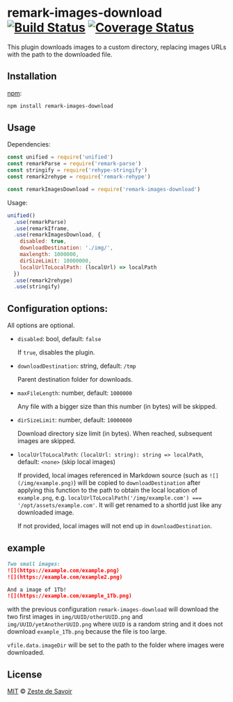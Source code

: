 # remark-images-download [![Build Status][build-badge]][build-status] [![Coverage Status][coverage-badge]][coverage-status]

This plugin downloads images to a custom directory, replacing images URLs with the path to the downloaded file.

## Installation

[npm][npm]:

```bash
npm install remark-images-download
```

## Usage

Dependencies:

```javascript
const unified = require('unified')
const remarkParse = require('remark-parse')
const stringify = require('rehype-stringify')
const remark2rehype = require('remark-rehype')

const remarkImagesDownload = require('remark-images-download')
```

Usage:

```javascript
unified()
  .use(remarkParse)
  .use(remarkIframe,
  .use(remarkImagesDownload, {
    disabled: true,
    downloadDestination: './img/',
    maxlength: 1000000,
    dirSizeLimit: 10000000,
    localUrlToLocalPath: (localUrl) => localPath
  })
  .use(remark2rehype)
  .use(stringify)
```

## Configuration options:

All options are optional.

- `disabled`: bool, default: `false`

  If `true`, disables the plugin.

- `downloadDestination`: string, default: `/tmp`

  Parent destination folder for downloads.

- `maxFileLength`: number, default: `1000000`

  Any file with a bigger size than this number (in bytes) will be skipped.

- `dirSizeLimit`: number, default: `10000000`

  Download directory size limit (in bytes). When reached, subsequent images are skipped.

- `localUrlToLocalPath`: `(localUrl: string): string => localPath`, default: `<none>` (skip local images)

  If provided, local images referenced in Markdown source (such as `![](/img/example.png)`) will be copied to `downloadDestination` after applying this function to the path to obtain the local location of `example.png`, e.g. `localUrlToLocalPath('/img/example.com') === '/opt/assets/example.com'`. It will get renamed to a shortId just like any downloaded image.

  If not provided, local images will not end up in `downloadDestination`.

## example

```markdown
Two small images:
![](https://example.com/example.png)
![](https://example.com/example2.png)

And a image of 1Tb!
![](https://example.com/example_1Tb.png)
```

with the previous configuration `remark-images-download` will download the two first images in `img/UUID/otherUUID.png` and `img/UUID/yetAnotherUUID.png` where `UUID` is a random string and it does not download `example_1Tb.png` because the file is too large.

`vfile.data.imageDir` will be set to the path to the folder where images were downloaded.


## License

[MIT][license] © [Zeste de Savoir][zds]

<!-- Definitions -->

[build-badge]: https://img.shields.io/travis/zestedesavoir/zmarkdown.svg

[build-status]: https://travis-ci.org/zestedesavoir/zmarkdown

[coverage-badge]: https://img.shields.io/coveralls/zestedesavoir/zmarkdown.svg

[coverage-status]: https://coveralls.io/github/zestedesavoir/zmarkdown

[license]: https://github.com/zestedesavoir/zmarkdown/blob/master/packages/remark-images-download/LICENSE-MIT

[zds]: https://zestedesavoir.com

[npm]: https://www.npmjs.com/package/remark-align

[mdast]: https://github.com/syntax-tree/mdast/blob/master/readme.md

[remark]: https://github.com/wooorm/remark

[rehype]: https://github.com/wooorm/rehype
